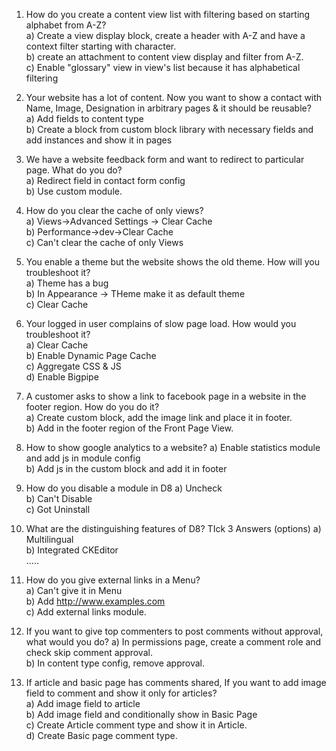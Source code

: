 1) How do you create a content view list with filtering based on starting alphabet from A-Z? <br>
  a) Create a view display block, create a header with A-Z and have a context filter starting with character.<br>
  b) create an attachment to content view display and filter from A-Z.<br>
  c) Enable "glossary" view in view's list because it has alphabetical filtering<br>

2) Your website has a lot of content. Now you want to show a contact with Name, Image, Designation in arbitrary pages & it should be reusable? <br>
  a) Add fields to content type <br>
  b) Create a block from custom block library with necessary fields and add instances and show it in pages<br>

3) We have a website feedback form and want to redirect to particular page. What do you do?<br>
  a) Redirect field in contact form config<br>
  b) Use custom module. <br>

4) How do you clear the cache of only views?<br>
  a) Views->Advanced Settings -> Clear Cache <br>
  b) Performance->dev->Clear Cache <br>
  c) Can't clear the cache of only Views <br>

5) You enable a theme but the website shows the old theme. How will you troubleshoot it?<br>
  a) Theme has a bug <br>
  b) In Appearance -> THeme make it as default theme <br>
  c) Clear Cache <br>
  
6) Your logged in user complains of slow page load. How would you troubleshoot it? <br>
  a) Clear Cache <br>
  b) Enable Dynamic Page Cache <br>
  c) Aggregate CSS & JS<br>
  d) Enable Bigpipe<br>

7) A customer asks to show a link to facebook page in a website in the footer region. How do you do it? <br>
  a) Create custom block, add the image link and place it in footer. <br>
  b) Add in the footer region of the Front Page View. <br>

8) How to show google analytics to a website?
  a) Enable statistics module and add js in module config <br>
  b) Add js in the custom block and add it in footer <br>

9) How do you disable a module in D8
  a) Uncheck <br>
  b) Can't Disable <br>
  c) Got Uninstall <br>

10) What are the distinguishing features of D8? TIck 3 Answers (options)
  a) Multilingual <br>
  b) Integrated CKEditor <br>
  .....
  
11) How do you give external links in a Menu? <br>
  a) Can't give it in Menu <br>
  b) Add http://www.examples.com <br>
  c) Add external links module. <br>
  
12) If you want to give top commenters to post comments without approval, what would you do?
  a) In permissions page, create a comment role and check skip comment approval. <br>
  b) In content type config, remove approval. <br>

13) If article and basic page has comments shared, If you want to add image field to comment and show it only for articles? <br>
  a) Add image field to article <br>
  b) Add image field and conditionally show in Basic Page <br>
  c) Create Article comment type and show it in Article. <br>
  d) Create Basic page comment type. <br>
